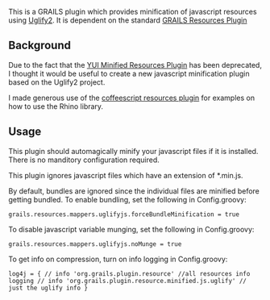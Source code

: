 This is a GRAILS plugin which provides minification of javascript resources using [Uglify2](https://github.com/mishoo/UglifyJS2).
It is dependent on the standard [GRAILS Resources Plugin](http://grails.org/plugin/resources)

## Background
Due to the fact that the [YUI Minified Resources Plugin](http://grails.org/plugin/yui-minify-resources) has
been deprecated, I thought it would be useful to create a new javascript minification plugin based on the Uglify2
project.

I made generous use of the [coffeescript resources plugin](https://github.com/edvinasbartkus/grails-coffeescript-resources)
for examples on how to use the Rhino library.

## Usage
This plugin should automagically minify your javascript files if it is installed. There is no manditory configuration
required.

This plugin ignores javascript files which have an extension of *.min.js.

By default, bundles are ignored since the individual files are minified before getting bundled.
To enable bundling, set the following in Config.groovy:

`grails.resources.mappers.uglifyjs.forceBundleMinification = true`

To disable javascript variable munging, set the following in Config.groovy:

`grails.resources.mappers.uglifyjs.noMunge = true`

To get info on compression, turn on info logging in Config.groovy:

`log4j = {
    // info 'org.grails.plugin.resource' //all resources info logging
    // info 'org.grails.plugin.resource.minified.js.uglify' // just the uglify info
}`